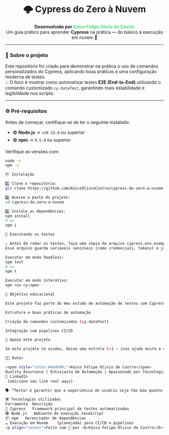 <h1 align="center">🌩️ <strong>Cypress do Zero à Nuvem</strong></h1>

<p align="center">
  <b>Desenvolvido por <span style="color:#4ade80;">Kaico Felipe Olivio de Castro</span></b><br>
  Um guia prático para aprender <b>Cypress</b> na prática — do básico à execução em nuvem 🚀
</p>

---

### 🧠 Sobre o projeto
Este repositório foi criado para demonstrar na prática o uso de comandos personalizados do Cypress, aplicando boas práticas e uma configuração moderna de testes.  
💡 O foco é mostrar como automatizar testes **E2E (End-to-End)** utilizando o comando customizado `cy.dataTest`, garantindo mais estabilidade e legibilidade nos scripts.

---

### ⚙️ Pré-requisitos
Antes de começar, certifique-se de ter o seguinte instalado:
- 🟢 **Node.js** → `v18.15.0` ou superior  
- 🟣 **npm** → `9.5.0` ou superior  

Verifique as versões com:
```bash
node -v
npm -v

📦 Instalação

1️⃣ Clone o repositório:
git clone https://github.com/KaicoOlivioCastro/cypress-do-zero-a-nuvem.git

2️⃣ Acesse a pasta do projeto:
cd cypress-do-zero-a-nuvem

3️⃣ Instale as dependências:
npm install
# ou
npm i

🧪 Executando os testes

⚠️ Antes de rodar os testes, faça uma cópia do arquivo cypress.env.example.json e renomeie para cypress.env.json.
Esse arquivo guarda variáveis sensíveis (como credenciais, tokens) e já está incluso no .gitignore, garantindo que não seja versionado ✅

Executar em modo headless:
npm test
# ou
npm t

Executar em modo interativo:
npm run cy:open

🎯 Objetivo educacional

Este projeto faz parte do meu estudo de automação de testes com Cypress, com foco em evoluir do básico à execução em nuvem, abordando:

Estrutura e boas práticas de automação

Criação de comandos customizados (cy.dataTest)

Integração com pipelines CI/CD

🌟 Apoie este projeto

Se este projeto te ajudou, deixe uma estrela (⭐) — isso ajuda muito e motiva a continuar criando conteúdo aberto 💚

👨‍💻 Autor

<span style="color:#4ade80;">Kaico Felipe Olivio de Castro</span>
Quality Assurance | Entusiasta de Automação | Apaixonado por Tecnologia
📍 LinkedIn
 (adicione seu link real aqui)

🗣️ “Testar é garantir que a experiência do usuário seja tão boa quanto o esperado — e automatizar é o caminho para isso.”

🛠️ Tecnologias utilizadas
Ferramenta	Descrição
🧪 Cypress	Framework principal de testes automatizados
🟢 Node.js	Ambiente de execução JavaScript
📦 npm	Gerenciador de dependências
☁️ Execução em Nuvem	(planejada) para CI/CD e pipelines
<p align="center">Feito com 💚 por <b>Kaico Felipe Olivio de Castro</b></p> ```

